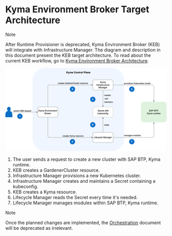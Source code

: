 # Kyma Environment Broker Target Architecture

> [!NOTE]
> After Runtime Provisioner is deprecated, Kyma Environment Broker (KEB) will integrate with Infrastructure Manager. The diagram and description in this document present the KEB target architecture. To read about the current KEB workflow, go to [Kyma Environment Broker Architecture](01-10-architecture.md).

![KEB target architecture](../assets/target-keb-arch.drawio.svg)

1. The user sends a request to create a new cluster with SAP BTP, Kyma runtime.
2. KEB creates a GardenerCluster resource.
3. Infrastructure Manager provisions a new Kubernetes cluster.
4. Infrastructure Manager creates and maintains a Secret containing a kubeconfig.
5. KEB creates a Kyma resource.
6. Lifecycle Manager reads the Secret every time it's needed.
7. Lifecycle Manager manages modules within SAP BTP, Kyma runtime.

> [!NOTE]
> Once the planned changes are implemented, the [Orchestration](../contributor/02-50-orchestration.md) document will be deprecated as irrelevant.
